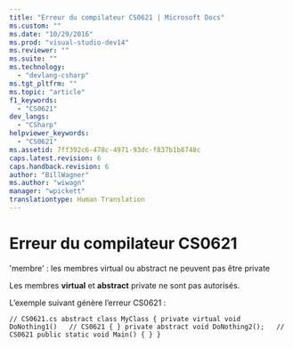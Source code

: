 ```yaml
---
title: "Erreur du compilateur CS0621 | Microsoft Docs"
ms.custom: ""
ms.date: "10/29/2016"
ms.prod: "visual-studio-dev14"
ms.reviewer: ""
ms.suite: ""
ms.technology: 
  - "devlang-csharp"
ms.tgt_pltfrm: ""
ms.topic: "article"
f1_keywords: 
  - "CS0621"
dev_langs: 
  - "CSharp"
helpviewer_keywords: 
  - "CS0621"
ms.assetid: 7ff392c6-478c-4971-93dc-f837b1b8748c
caps.latest.revision: 6
caps.handback.revision: 6
author: "BillWagner"
ms.author: "wiwagn"
manager: "wpickett"
translationtype: Human Translation
---
```

# Erreur du compilateur CS0621
'membre' : les membres virtual ou abstract ne peuvent pas être private  
  
 Les membres **virtual** et **abstract** private ne sont pas autorisés.  
  
 L’exemple suivant génère l’erreur CS0621 :  
  
```  
// CS0621.cs abstract class MyClass { private virtual void DoNothing1()   // CS0621 { } private abstract void DoNothing2();   // CS0621 public static void Main() { } }  
```